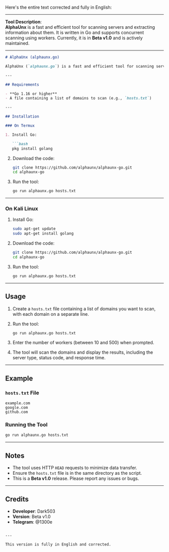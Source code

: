 Here's the entire text corrected and fully in English:

---

**Tool Description**:  
**AlphaUnx** is a fast and efficient tool for scanning servers and extracting information about them. It is written in Go and supports concurrent scanning using workers. Currently, it is in **Beta v1.0** and is actively maintained.

---

```markdown
# AlphaUnx (alphaunx.go)

AlphaUnx (`alphaunx.go`) is a fast and efficient tool for scanning servers and extracting information about them. The tool is written in Go and supports concurrent scanning using workers. It is currently in **Beta v1.0** and is actively maintained.

---

## Requirements

- **Go 1.16 or higher**
- A file containing a list of domains to scan (e.g., `hosts.txt`)

---

## Installation

### On Termux

1. Install Go:

   ```bash
   pkg install golang
   ```

2. Download the code:

   ```bash
   git clone https://github.com/alphaunx/alphaunx-go.git
   cd alphaunx-go
   ```

3. Run the tool:

   ```bash
   go run alphaunx.go hosts.txt
   ```

---

### On Kali Linux

1. Install Go:

   ```bash
   sudo apt-get update
   sudo apt-get install golang
   ```

2. Download the code:

   ```bash
   git clone https://github.com/alphaunx/alphaunx-go.git
   cd alphaunx-go
   ```

3. Run the tool:

   ```bash
   go run alphaunx.go hosts.txt
   ```

---

## Usage

1. Create a `hosts.txt` file containing a list of domains you want to scan, with each domain on a separate line.

2. Run the tool:

   ```bash
   go run alphaunx.go hosts.txt
   ```

3. Enter the number of workers (between 10 and 500) when prompted.

4. The tool will scan the domains and display the results, including the server type, status code, and response time.

---

## Example

### `hosts.txt` File

```
example.com
google.com
github.com
```

### Running the Tool

```bash
go run alphaunx.go hosts.txt
```

---

## Notes

- The tool uses HTTP `HEAD` requests to minimize data transfer.
- Ensure the `hosts.txt` file is in the same directory as the script.
- This is a **Beta v1.0** release. Please report any issues or bugs.

---

## Credits

- **Developer**: Dark503
- **Version**: Beta v1.0
- **Telegram**: @1300e
```

---

This version is fully in English and corrected.
